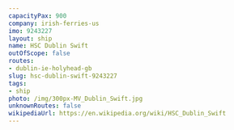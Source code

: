 ```yaml
---
capacityPax: 900
company: irish-ferries-us
imo: 9243227
layout: ship
name: HSC Dublin Swift
outOfScope: false
routes:
- dublin-ie-holyhead-gb
slug: hsc-dublin-swift-9243227
tags:
- ship
photo: /img/300px-MV_Dublin_Swift.jpg
unknownRoutes: false
wikipediaUrl: https://en.wikipedia.org/wiki/HSC_Dublin_Swift
---
```

